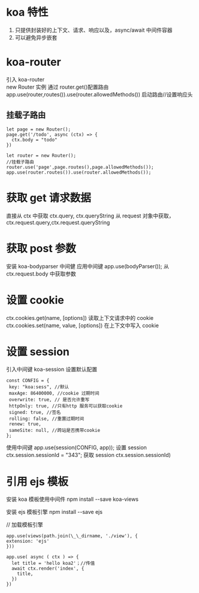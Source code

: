 # koa 特性

1. 只提供封装好的上下文、请求、响应以及，async/await 中间件容器
2. 可以避免异步嵌套

# koa-router

引入 koa-router  
new Router 实例
通过 router.get()配置路由
app.use(router,routes()).use(router.allowedMethods()) 启动路由//设置响应头

## 挂载子路由

```
let page = new Router();
page.get('/todo', async (ctx) => {
  ctx.body = "todo"
})

let router = new Router();
//挂载子路由
router.use('page',page.routes(),page.allowedMethods());
app.use(router.routes()).use(router.allowedMethods());

```

# 获取 get 请求数据

直接从 ctx 中获取 ctx.query, ctx.queryString
从 request 对象中获取，ctx.request.query,ctx.request.queryString

# 获取 post 参数

安装 koa-bodyparser 中间健
应用中间键 app.use(bodyParser());
从 ctx.request.body 中获取参数

# 设置 cookie

ctx.cookies.get(name, [options]) 读取上下文请求中的 cookie
ctx.cookies.set(name, value, [options]) 在上下文中写入 cookie

# 设置 session

引入中间键 koa-session
设置默认配置

```
const CONFIG = {
 key: "koa:sess", //默认
 maxAge: 86400000, //cookie 过期时间
 overwrite: true, // 是否允许重写
 httpOnly: true, //只有http 服务可以获取cookie
 signed: true, //签名
 rolling: false, //重置过期时间
 renew: true,
 sameSite: null, //跨站是否携带cookie
};

```

使用中间键 app.use(session(CONFIG, app));
设置 session ctx.session.sessionId = "343";
获取 session ctx.session.sessionId)

# 引用 ejs 模板

安装 koa 模板使用中间件 npm install --save koa-views

安装 ejs 模板引擎 npm install --save ejs

// 加载模板引擎

```
app.use(views(path.join(\_\_dirname, './view'), {
extension: 'ejs'
}))

app.use( async ( ctx ) => {
  let title = 'hello koa2'；//传值
  await ctx.render('index', {
    title,
  })
})
```
